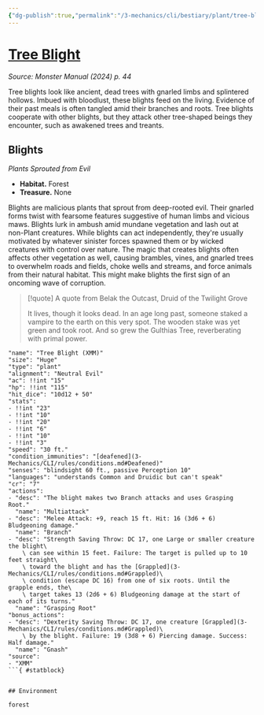 ```yaml
---
{"dg-publish":true,"permalink":"/3-mechanics/cli/bestiary/plant/tree-blight-xmm/","tags":["ttrpg-cli/compendium/src/5e/xmm","ttrpg-cli/monster/cr/7","ttrpg-cli/monster/environment/forest","ttrpg-cli/monster/size/huge","ttrpg-cli/monster/type/plant"],"created":"2025-02-22T12:02:28.194-05:00","updated":"2025-02-26T17:46:11.215-05:00"}
---
```


# [Tree Blight](3-Mechanics/CLI/bestiary/plant/tree-blight-xmm.md)
*Source: Monster Manual (2024) p. 44*  

Tree blights look like ancient, dead trees with gnarled limbs and splintered hollows. Imbued with bloodlust, these blights feed on the living. Evidence of their past meals is often tangled amid their branches and roots. Tree blights cooperate with other blights, but they attack other tree-shaped beings they encounter, such as awakened trees and treants.

## Blights

*Plants Sprouted from Evil*

- **Habitat.** Forest  
- **Treasure.** None  

Blights are malicious plants that sprout from deep-rooted evil. Their gnarled forms twist with fearsome features suggestive of human limbs and vicious maws. Blights lurk in ambush amid mundane vegetation and lash out at non-Plant creatures. While blights can act independently, they're usually motivated by whatever sinister forces spawned them or by wicked creatures with control over nature. The magic that creates blights often affects other vegetation as well, causing brambles, vines, and gnarled trees to overwhelm roads and fields, choke wells and streams, and force animals from their natural habitat. This might make blights the first sign of an oncoming wave of corruption.

> [!quote] A quote from Belak the Outcast, Druid of the Twilight Grove  
> 
> It lives, though it looks dead. In an age long past, someone staked a vampire to the earth on this very spot. The wooden stake was yet green and took root. And so grew the Gulthias Tree, reverberating with primal power.


```statblock
"name": "Tree Blight (XMM)"
"size": "Huge"
"type": "plant"
"alignment": "Neutral Evil"
"ac": !!int "15"
"hp": !!int "115"
"hit_dice": "10d12 + 50"
"stats":
- !!int "23"
- !!int "10"
- !!int "20"
- !!int "6"
- !!int "10"
- !!int "3"
"speed": "30 ft."
"condition_immunities": "[deafened](3-Mechanics/CLI/rules/conditions.md#Deafened)"
"senses": "blindsight 60 ft., passive Perception 10"
"languages": "understands Common and Druidic but can't speak"
"cr": "7"
"actions":
- "desc": "The blight makes two Branch attacks and uses Grasping Root."
  "name": "Multiattack"
- "desc": "Melee Attack: +9, reach 15 ft. Hit: 16 (3d6 + 6) Bludgeoning damage."
  "name": "Branch"
- "desc": "Strength Saving Throw: DC 17, one Large or smaller creature the blight\
    \ can see within 15 feet. Failure: The target is pulled up to 10 feet straight\
    \ toward the blight and has the [Grappled](3-Mechanics/CLI/rules/conditions.md#Grappled)\
    \ condition (escape DC 16) from one of six roots. Until the grapple ends, the\
    \ target takes 13 (2d6 + 6) Bludgeoning damage at the start of each of its turns."
  "name": "Grasping Root"
"bonus_actions":
- "desc": "Dexterity Saving Throw: DC 17, one creature [Grappled](3-Mechanics/CLI/rules/conditions.md#Grappled)\
    \ by the blight. Failure: 19 (3d8 + 6) Piercing damage. Success: Half damage."
  "name": "Gnash"
"source":
- "XMM"
```{ #statblock}


## Environment

forest